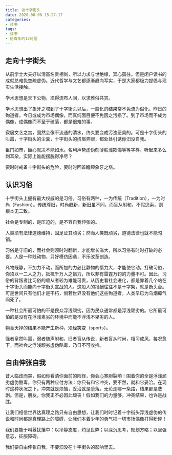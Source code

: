 ```yaml
---
title: 谈十字街头
date: 2020-08-06 15:27:17
categories:
- 读书
tags:
- 读书
- 给青年的12封信
---
```


## 走向十字街头

从前学士大夫好以清高名贵相尚，所以力求与世绝缘，冥心孤往。但是闭户读书的成就总难免空疏虚伪。近代哲学与文艺都逐渐趋向写实，于是大家都极力提倡与现实生活接触。

学术思想是天下公物，须得流布人间，以求雅俗共赏。

学术思想出了象牙之塔到了十字街头以后，一般化的结果常不免流为俗化。昨日的殉道者，今日或成为市场偶像，而真纯面目便不免因之污损了。到了市场而不成为偶像，成偶像而不至于破落，都是很难的事。

寂居文艺之宫，固然会像不流通的清水，终久要变成污浊恶臭的。可是十字街头的叫嚣，十字街头的尘粪，十字街头的挤眉弄眼，都处处引诱你汩没自我。

臣门如市，臣心就决不能如水。名利声势虚伪刻薄肤浅欺侮等等字样，听起来多么刺耳朵，实际上谁能摆脱得净尽？

要时时戒备十字街头的危险，要时时回首瞻顾象牙之塔。

## 认识习俗

十字街头上握有最大权威的是习俗。习俗有两种，一为传统（Tradition），一为时尚（Fashion）。传统尊旧，时尚趋新，新旧虽不同，而盲从附和，不假思索，则根本无二致。

社会是专制的，是压迫的，是不容自我伸张的。

人类须有法律道德维持，固足证其顽劣；然而人类既顽劣，道德法律也就不能勾销。

习俗是守旧的，而社会则须时时翻新，才能增长滋大，所以习俗有时时打破的必要。人是一种贱动物，只好模仿因袭，不乐改革创造。

凡物既静，不加力不动，而所加的力必比静物的惰力大，才能使它动。打破习俗，你须以一二人之力，抵抗千万人之惰力，所以非有雷霆万钧的力量不可。因此，习俗的背叛者比习俗的顺从者较为难能可贵，从历史看社会进化，都是靠着几个站在十字街头而能向十字街头宣战的人。这般人的报酬往往不是十字架，就是断头台。可是世间只有他们才是不朽，倘若世界没有他们这些殉道者，人类早已为乌烟瘴气闷死了。

一种社会所最可怕的不是民众浮浅顽劣，因为民众通常都是浮浅顽劣的。它所最可怕的是没有在浮浅卑劣的环境中而能不浮浅不卑劣的人。

物竞天择的结果不能产生新种，须经突变（sports）。

强者皇然叫嚣，弱者随声附和，旧者盲从传说，新者盲从时尚，相习成风，每况愈下，而社会之浮浅顽劣虚伪酷毒，乃日不可收拾。

## 自由伸张自我

昔人临歧而哭，假如你看清你面前的险径，你会心寒胆裂哟！围着你的全是浮浅顽劣虚伪酷毒，你只有两种应付方法：你只有和它冲突，要不然，就和它妥洽。在现时这种状况之下，冲突就是烦恼，妥洽就是堕落。无论走哪一条路，结果都是悲剧。但是，朋友，你我正不必因此颓丧！假如我们的力量够，冲突结果，也许是战胜。

让我们相信世界达真理之路只有自由思想，让我们时时记着十字街头浮浅虚伪的传说和时尚都是真理路上的障碍，让我们本着少年的勇气把一切市场偶像打得粉碎！

我们要能于叫嚣扰攘中：以冷静态度，灼见世弊；以深沉思考，规划方略；以坚强意志，征服障碍。

我们要自由伸张自我，不要汩没在十字街头的影响里去。
